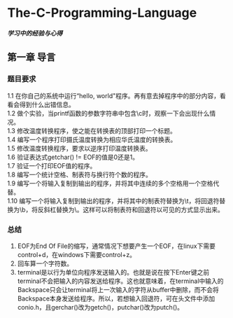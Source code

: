# The-C-Programming-Language
***学习中的经验与心得***<br>
## 第一章 导言
### 题目要求
1.1 在你自己的系统中运行“hello, world"程序。再有意去掉程序中的部分内容，看看会得到什么出错信息。<br>
1.2 做个实验，当printf函数的参数字符串中包含\c时，观察一下会出现什么情况。<br>
1.3 修改温度转换程序，使之能在转换表的顶部打印一个标题。<br>
1.4 编写一个程序打印摄氏温度转换为相应华氏温度的转换表。<br>
1.5 修改温度转换程序，要求以逆序打印温度转换表。<br>
1.6 验证表达式getchar() != EOF的值是0还是1。<br>
1.7 验证一个打印EOF值的程序。<br>
1.8 编写一个统计空格、制表符与换行符个数的程序。<br>
1.9 编写一个将输入复制到输出的程序，并将其中连续的多个空格用一个空格代替。<br>
1.10 编写一个将输入复制到输出的程序，并将其中的制表符替换为\t，将回退符替换为\b，将反斜杠替换为\\。这样可以将制表符和回退符以可见的方式显示出来。<br>
### 总结
1. EOF为End Of File的缩写，通常情况下想要产生一个EOF，在linux下需要control+d，在windows下需要control+z。<br>
2. 回车算一个字符数。<br>
3. terminal是以行为单位向程序发送输入的。也就是说在按下Enter键之前terminal不会把输入的内容发送给程序。这也就意味着，在terminal中输入的Backspace只会让terminal将上一次输入的字符从buffer中删除，而不会将Backspace本身发送给程序。所以，若想输入回退符，可在头文件中添加conio.h，且gerchar()改为getch()，putchar()改为putch()。<br>
